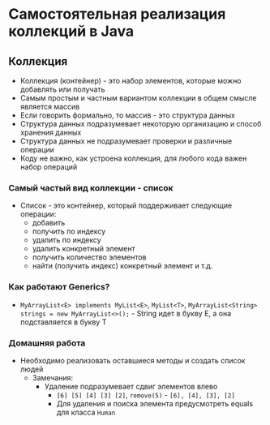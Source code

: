# Самостоятельная реализация коллекций в Java

## Коллекция

* Коллекция (контейнер) - это набор элементов, которые можно добавлять или получать
* Самым простым и частным вариантом коллекции в общем смысле является массив
* Если говорить формально, то массив - это структура данных
* Структура данных подразумевает некоторую организацию и способ хранения данных
* Структура данных не подразумевает проверки и различные операции
* Коду не важно, как устроена коллекция, для любого кода важен набор операций

### Самый частый вид коллекции - список

* Список - это контейнер, который поддерживает следующие операции:
    * добавить
    * получить по индексу
    * удалить по индексу
    * удалить конкретный элемент
    * получить количество элементов
    * найти (получить индекс) конкретный элемент и т.д.

### Как работают Generics?

* `MyArrayList<E> implements MyList<E>`, `MyList<T>`, `MyArrayList<String> strings = new MyArrayList<>();` - String идет в букву E, а она подставляется в букву T

### Домашняя работа

* Необходимо реализовать оставшиеся методы и создать список людей
  * Замечания:
    * Удаление подразумевает сдвиг элементов влево
      * `[6] [5] [4] [3] [2]`, `remove(5)` - `[6], [4], [3], [2]`
      * Для удаления и поиска элемента предусмотреть equals для класса `Human`